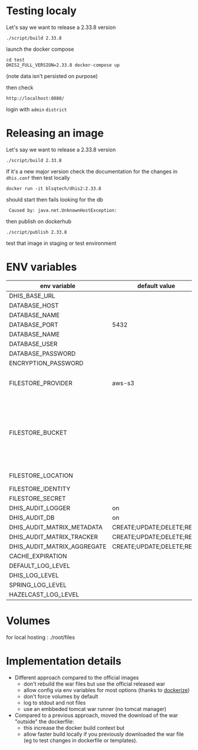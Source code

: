 

# Testing localy


Let's say we want to release a 2.33.8 version
```
./script/build 2.33.8
```
launch the docker compose

```
cd test
DHIS2_FULL_VERSION=2.33.8 docker-compose up
```
(note data isn't persisted on purpose)

then check

```
http://localhost:8080/
```

login with `admin` `district`


# Releasing an image

Let's say we want to release a 2.33.8 version
```
./script/build 2.33.8
```
If it's a new major version check the documentation for the changes in `dhis.conf`
then test locally
```
docker run -it blsqtech/dhis2:2.33.8
```
should start then fails looking for the db
```
 Caused by: java.net.UnknownHostException: 
```

then publish on dockerhub
```
./script/publish 2.33.8
```

test that image in staging or test environment



# ENV variables

| env variable          | default value  |  description                     |
|-----------------------|----------------|----------------------------------|
| DHIS_BASE_URL         |                |                                  |
| DATABASE_HOST         |                |                                  |
| DATABASE_NAME         |     | |
| DATABASE_PORT         |   5432         |                                  |
| DATABASE_NAME         |                |                                  |
| DATABASE_USER         |                |                                  |  
| DATABASE_PASSWORD     |                |                                  |
| ENCRYPTION_PASSWORD   |                | |
| FILESTORE_PROVIDER    | aws-s3         | other possible value `filesystem`  |
| FILESTORE_BUCKET      |                | set to files if not S3\n if s3 note that older version don't support eu-central-1 |
| FILESTORE_LOCATION    |                | set to files if not S3                                 |
| FILESTORE_IDENTITY    |                |                                  |
| FILESTORE_SECRET      |                |                                  |
| DHIS_AUDIT_LOGGER     |   on           |                                  |
| DHIS_AUDIT_DB         |   on           |                                  |
| DHIS_AUDIT_MATRIX_METADATA | CREATE;UPDATE;DELETE;READ | |
| DHIS_AUDIT_MATRIX_TRACKER | CREATE;UPDATE;DELETE;READ | |
| DHIS_AUDIT_MATRIX_AGGREGATE | CREATE;UPDATE;DELETE;READ | |
| CACHE_EXPIRATION
| DEFAULT_LOG_LEVEL
| DHIS_LOG_LEVEL
| SPRING_LOG_LEVEL
| HAZELCAST_LOG_LEVEL


# Volumes

for local hosting : ./root/files

# Implementation details

* Different approach compared to the official images
  - don't rebuild the war files but use the official released war
  - allow config via env variables for most options (thanks to [dockerize](https://github.com/jwilder/dockerize))
  - don't force volumes by default
  - log to stdout and not files
  - use an embbeded tomcat war runner (no tomcat manager)
* Compared to a previous approach, moved the download of the war "outside" the dockerfile:
  - this increase the docker build context but 
  - allow faster build locally if you previously downloaded the war file (eg to test changes in dockerfile or templates).